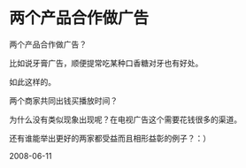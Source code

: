 # 两个产品合作做广告

两个产品合作做广告？

比如说牙膏广告，顺便提常吃某种口香糖对牙也有好处。

如此这样的。

两个商家共同出钱买播放时间？

为什么没有类似现象出现呢？在电视广告这个需要花钱很多的渠道。

还有谁能举出更好的两家都受益而且相形益彰的例子？：）

2008-06-11